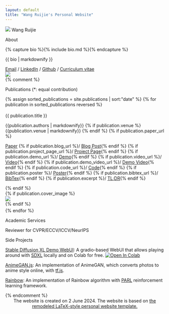 ```yaml
---
layout: default
title: "Wang Ruijie's Personal Website"
---
```


<main role="main" class="container-sm" style="max-width: 1080px">
    <div class="row">
        <div class="col">
            <p class="h1 mt-5 page-title">
                <img class="profile-img-small d-md-none" src="{{ '/assets/profile.jpg' | relative_url }}" />
                <span style="clear: right">Wang Ruijie</span>
            </p>
            <p class="h4 section-title" style="clear: right">About</p>
            {% capture bio %}{% include bio.md %}{% endcapture %}
            <p>{{ bio | markdownify }}</p>
            <a href="mailto:ruijie.wang@connect.polyu.hk">Email</a> /  
                 <a href="https://www.linkedin.com/in/ruijie-wang-780406260/">LinkedIn</a> / <a href="https://github.com/WANGaRuijie">Github</a> /
            <a href="{{ '/Wang Ruijie CV.pdf' | relative_url }}">Curriculum vitae</a>
        </div>
        <div class="col-auto d-none d-md-block">
            <img class="profile-img" src="{{ '/assets/profile.jpg' | relative_url }}" />
        </div>
    </div>
    {% comment %}
    <div class="row">
        <div class="col">
            <p class="h4 section-title">Publications <span class="h6">(*: equal contribution)</span></p>
            <div class="container-fluid" style="padding: 0;">
                {% assign sorted_publications = site.publications | sort:"date" %}
                {% for publication in sorted_publications reversed %}
                <div class="row" style="padding: 0.25rem 0">
                    <div class="col">
                        <p class="h5 publication-title">{{ publication.title }}</p>
                        <span class="publication-authors">{{publication.authors | markdownify}}</span>
                        {% if publication.venue %}
                            <span class="publication-venue">{{publication.venue | markdownify}}</span>
                        {% endif %}
                        <div class="publication-excerpt" style="display: none">{{publication.excerpt | markdownify}}</div>
                        <!-- <p>{{ publication.content }}</p> -->
                        {% if publication.paper_url %}
                        <p class="publication-links"> <a href="{{publication.paper_url}}">Paper</a> 
                        {% if publication.blog_url %}/ <a href="{{publication.blog_url}}">Blog Post</a>{% endif %} 
                        {% if publication.project_page_url %}/ <a href="{{publication.project_page_url}}">Project Page</a>{% endif %} 
                        {% if publication.demo_url %}/ <a href="{{publication.demo_url}}">Demo</a>{% endif %} 
                        {% if publication.video_url %}/ <a href="{{publication.video_url}}">Video</a>{% endif %} 
                        {% if publication.demo_video_url %}/ <a href="{{publication.demo_video_url}}">Demo Video</a>{% endif %} 
                        {% if publication.code_url %}/ <a href="{{publication.code_url}}">Code</a>{% endif %} 
                        {% if publication.poster %}/ <a href="{{'/assets/posters/' | append: publication.poster | relative_url }}">Poster</a>{% endif %} 
                        {% if publication.bibtex_url %}/ <a href="{{publication.bibtex_url}}">BibTex</a>{% endif %} 
                        {% if publication.excerpt %}/ <a href="" class="tldr_btn" role="button">TL;DR</a>{% endif %} 
                        </p>
                        {% endif %}
                    </div>
                    {% if publication.cover_image %}
                    <div class="col-5 d-none d-md-block align-self-center">
                        <img class="cover-image" src="{{'/assets/cover_images/' | append: publication.cover_image | relative_url }}" />
                    </div>
                    {% endif %}
                </div>
                {% endfor %}
            </div>
        </div>
    </div>
    <div class="row">
        <div class="col">
            <p class="h4 section-title">Academic Services</p>
            <p>
                Reviewer for CVPR/ECCV/ICCV/NeurIPS
            </p>
        </div>
    </div>
    <div class="row">
        <div class="col">
            <p class="h4 section-title">Side Projects</p>
            <p><a href="https://github.com/TonyLianLong/stable-diffusion-xl-demo">Stable Diffusion XL Demo WebUI</a>: A gradio-based WebUI that allows playing around with <a href="https://arxiv.org/abs/2307.01952">SDXL</a> locally and on Colab for free. <a target="_blank" href="https://colab.research.google.com/github/TonyLianLong/stable-diffusion-xl-demo/blob/main/Stable_Diffusion_XL_Demo.ipynb">
  <img src="https://colab.research.google.com/assets/colab-badge.svg" alt="Open In Colab"/></a></p>
            <p><a href="https://github.com/TonyLianLong/AnimeGAN.js">AnimeGAN.js</a>: An implementation of AnimeGAN, which converts photos to anime style online, with <a href="https://github.com/tensorflow/tfjs">tf.js</a>.</p>
            <p><a href="https://github.com/TonyLianLong/Rainbow">Rainbow</a>: An implementation of Rainbow algorithm with <a href="https://github.com/PaddlePaddle/PARL">PARL</a> reinforcement learning framework.</p>
        </div>
    </div>
    {% endcomment %}
</main>

<footer class="footer">
    <div class="container-sm">
        <div class="row">
            <div class="col" style="text-align: center">
                <span class="text-muted">
                    The website is created on 2 June 2024. The website is based on 
                    <a href="https://github.com/TonyLianLong/websitev2">the remodeled LaTeX-style personal website template.</a>
                </span>
            </div>
        </div>
    </div>
    <div style="text-align: center;">
        <script type="text/javascript" id="clstr_globe" src="//clustrmaps.com/globe.js?d=9jCt5iZiY6zXourr8DKBF30cXTHyY5UMcQh9rnlozxA"></script>
    </div>
</footer>
